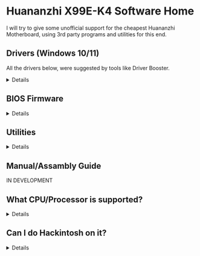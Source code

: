 [Aptio's V Tools ]: https://www.mediafire.com/file/ucvt4pdxjrtpmu7/Tools_for_AMI_Aptio_V.zip/file
[Aptio's Tools Mirror]: https://disk.yandex.com/d/XrZjsImaqxl8Uw
[Just right here]: https://github.com/sebasrock156/Huananzhi-X99E-K4-Opencore

# Huananzhi X99E-K4 Software Home

I will try to give some unofficial support for the cheapest Huananzhi Motherboard, using 3rd party programs and utilities for this end.

## Drivers (Windows 10/11)

All the drivers below, were suggested by tools like Driver Booster.

<details>

[Intel Drivers (Chipset, I/O and Processor)]

[Motherboard Drivers (M.2, SATA, USB Hub)]

[Audio Drivers]

---
  
</details>

## BIOS Firmware

<details>
  
Since we haven't an official file from Huananzhi, I have taken the task of making a dump from my own Motherboard.

[Original BIOS Image]: This is a dump from Stock BIOS from my Motherboard, without modifies.

[Mooded BIOS Image]: This is a ligth modified BIOS when I try enabling all the features in there.

[Hacked BIOS Image]: This is a modified BIOS Image for boot Xeons V3 Series (and some V4 Series) with Turbo Boost Hack.

---

</details>

## Utilities

<details>
  
⚠ **ADVICE** ⚠: Here I want appeal at Fair Use, some tools are leaks from Technical Services and Enterprises, the Inverse Engineering of these are usually illegal, but here it's used for educational purposes.

[Aptio's V Tools] | [Aptio's Tools Mirror]: These tools are we could modify and flash new BIOS Firmwares.

---
</details>

## Manual/Assambly Guide

IN DEVELOPMENT

## What CPU/Processor is supported?

<details>
Based on Socket (LGA 2011-3), all processors with that socket may be supported, but, the Southbridge (Chipset) is a mistery, I listed below some tested processors with this MoBo:

---
Series | Model | Specifications | Notes
---|---|---|:--:
Core | i7-5820K | Haswell-E, 6 Cores/12 Threads@3.3 GHz/3.6GHz Turbo, TDP 140W | Compatible with a 500W PSU  
Core | i7-5930K | Haswell-E, 6 Cores/12 Threads@3.5 GHz/3.7GHz Turbo, TDP 140W | Compatible with a 500W PSU
Core | i7-6800K | Broadwell-E, 6 Cores/12 Threads@3.4 GHz/3.6GHz Turbo, TDP 140W | Compatible with a 500W PSU
Core | i7-6850K | Broadwell-E, 6 Cores/12 Threads@3.6 GHz/3.8GHz Turbo, TDP 140W | Compatible with a 500W PSU
Core | i7-6900K | Broadwell-E, 8 Cores/16 Threads@3.2 GHz/3.7GHz Turbo, TDP 140W | Compatible with a 500W PSU
Core Extreme | i7-5960X | Haswell-E, 8 Cores/16 Threads@3.0 GHz/3.5GHz Turbo, TDP 140W | Compatible with a 500W PSU
Core Extreme | i7-6950X | Broadwell-E, 10 Cores/20 Threads@3.0 GHz/3.5GHz Turbo, TDP 140W | Compatible with a 650W PSU
Xeon | E5-1600 and E5-2600 V3 Series | Haswell-EP | Compatible with a 750W PSU or more
Xeon | E5-1600 and E5-2600 V4 Series | Broadwell-EP | Compatible with a 750W PSU or more
Xeon | E5-4600 V3 Series | Haswell-EP | Compatible with a 650W PSU, but using ECC RAM modules only (check the bandwidth before)
Xeon | E5-4600 V4 Series | Broadwell-EP | Compatible with a 750W PSU, but using ECC RAM modules only (check the bandwidth before)
---
  
</details>

## Can I do Hackintosh on it?

<details>

The short answer is YES, you can.

The long answer is YES, but: Really we are need to know what is the Motherboard Chipset (HM55 or P55), Audio Card and GPU that are using for run it.

For the variant with HM55 Chipset I'm working in some EFIes for boot MacOS as Hackintosh PC, [Just right here]

---
  
</details>

